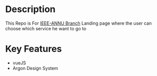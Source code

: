 # Description
This Repo is For [IEEE-ANNU Branch](http://branch.ieee-annu.com) Landing page where the user can choose which service he want to go to 

# Key Features
* vueJS
* Argon Design System



